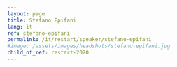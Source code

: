 ```yaml
---
layout: page
title: Stefano Epifani
lang: it
ref: stefano-epifani
permalink: /it/restart/speaker/stefano-epifani
#image: /assets/images/headshots/stefano-epifani.jpg
child_of_ref: restart-2020
---
```

